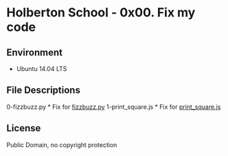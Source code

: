 #  Holberton School - 0x00. Fix my code


## Environment
* Ubuntu 14.04 LTS

## File Descriptions
0-fizzbuzz.py
	* Fix for [fizzbuzz.py](https://github.com/holbertonschool/0x00-Fix_My_Code_Challenge/blob/master/0-fizzbuzz.py)
1-print_square.js
	* Fix for [print_square.js](https://github.com/holbertonschool/0x00-Fix_My_Code_Challenge/blob/master/1-print_square.js)
## License
Public Domain, no copyright protection

